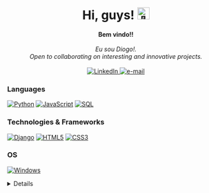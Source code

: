 <h1 align="center">Hi, guys! <img src="https://github.com/wervlad/wervlad/assets/24524555/766d336d-b87d-44ba-807c-c51de2bc6b4d" width="28px" alt="👋"></h1>

<p align="center">
    <b>Bem vindo!!</b><br><br>
    <i>
      Eu sou Diogo!.<br>
        Open to collaborating on interesting and innovative projects.<br>
    </i><br>
    <a href="www.linkedin.com/in/diogo-dos-santos-lima-778115213">
        <img src="https://img.shields.io/badge/LinkedIn-blue?style=flat-square&logo=linkedin" alt="LinkedIn">
    </a>
    <a href="mailto:diogowg.lima89@gmail.com">
        <img src="https://img.shields.io/badge/Email-blue?style=flat-square&logo=gmail&logoColor=white" alt="e-mail">
    </a>
    </a>
</p>

### Languages
[![Python](https://img.shields.io/badge/python-black?style=for-the-badge&logo=python)](https://github.com/diogowg12)
[![JavaScript](https://img.shields.io/badge/javascript-black?style=for-the-badge&logo=javascript)](https://github.com/diogowg12)
[![SQL](https://img.shields.io/badge/sql-black?style=for-the-badge&logo=mysql)](https://github.com/wervlad)



### Technologies & Frameworks
[![Django](https://img.shields.io/badge/django-black?style=for-the-badge&logo=django)](https://github.com/diogowg12)
[![HTML5](https://img.shields.io/badge/html5-black?style=for-the-badge&logo=html5)](https://hub.docker.com/u/wervlad)
[![CSS3](https://img.shields.io/badge/css3-black?style=for-the-badge&logo=css3)](https://hub.docker.com/u/diogowg12)


### OS
[![Windows](https://img.shields.io/badge/Windows-black?style=for-the-badge&logo=Windows)](https://github.com/diogowg12)


<details>
<div align="center">
  <a href="https://github.com/diogowg12">
  <img height="180em" src="https://github-readme-stats.vercel.app/api?username=diogowg12&show_icons=true&theme=dracula&include_all_commits=true&count_private=true"/>
  <img height="110em" src="https://github-readme-stats.vercel.app/api/top-langs/?username=diogowg12&layout=compact&langs_count=7&theme=dracula"/>
</div>




- 🔭 I’m currently working on ...
- 🌱 I’m currently learning ...
- 👯 I’m looking to collaborate on ...
- 🤔 I’m looking for help with ...
- 💬 Ask me about ...
- 📫 How to reach me: ...
- 😄 Pronouns: ...
- ⚡ Fun fact: ...
-->
